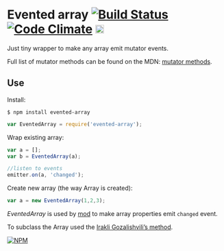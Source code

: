 # Evented array [![Build Status](https://travis-ci.org/dfcreative/evented-array.svg?branch=master)](https://travis-ci.org/dfcreative/evented-array) [![Code Climate](https://codeclimate.com/github/dfcreative/evented-array/badges/gpa.svg)](https://codeclimate.com/github/dfcreative/evented-array) <a href="UNLICENSE"><img src="http://upload.wikimedia.org/wikipedia/commons/6/62/PD-icon.svg" width="20"/></a>


Just tiny wrapper to make any array emit mutator events.

Full list of mutator methods can be found on the MDN: [mutator methods](https://developer.mozilla.org/en-US/docs/Web/JavaScript/Reference/Global_Objects/Array/prototype#Mutator_methods).


## Use

Install:

`$ npm install evented-array`

```js
var EventedArray = require('evented-array');
```


Wrap existing array:

```js
var a = [];
var b = EventedArray(a);

//listen to events
emitter.on(a, 'changed');
```

Create new array (the way Array is created):

```js
var a = new EventedArray(1,2,3);
```


_EventedArray_ is used by [mod](https://github.com/dfcreative/mod) to make array properties emit `changed` event.

To subclass the Array used the [Irakli Gozalishvili’s method](https://gist.github.com/Gozala/666251).



[![NPM](https://nodei.co/npm/evented-array.png?downloads=true&downloadRank=true&stars=true)](https://nodei.co/npm/evented-array/)
